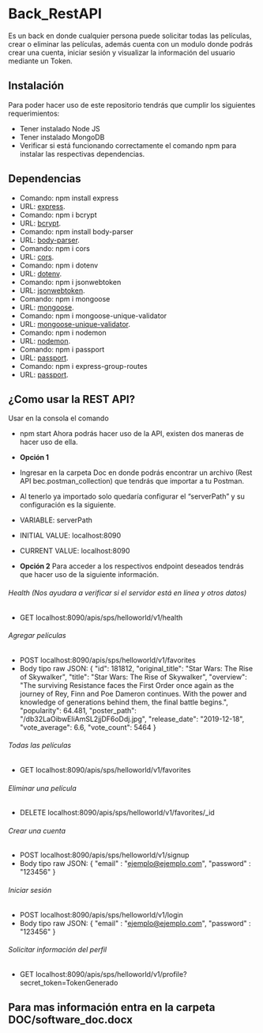 # Back_RestAPI
Es un back en donde cualquier persona puede solicitar todas las películas, crear o eliminar las películas, además cuenta con un modulo donde podrás crear una cuenta, iniciar sesión y visualizar la información del usuario mediante un Token.
## Instalación
Para poder hacer uso de este repositorio tendrás que cumplir los siguientes requerimientos:
- Tener instalado Node JS
- Tener instalado MongoDB
- Verificar si está funcionando correctamente el comando npm para instalar las respectivas dependencias.
## Dependencias
- Comando: npm install express
- URL: [express](https://www.npmjs.com/package/express).
- Comando: npm i bcrypt
- URL: [bcrypt](https://www.npmjs.com/package/bcrypt).
- Comando:  npm install body-parser
- URL: [body-parser](https://www.npmjs.com/package/body-parser).
- Comando: npm i cors
- URL: [cors](https://www.npmjs.com/package/cors).
- Comando: npm i dotenv
- URL: [dotenv](https://www.npmjs.com/package/dotenv).
- Comando: npm i jsonwebtoken
- URL: [jsonwebtoken](https://www.npmjs.com/package/jsonwebtoken).
- Comando:  npm i mongoose
- URL: [mongoose](https://www.npmjs.com/package/mongoose).
- Comando: npm i mongoose-unique-validator
- URL: [mongoose-unique-validator](https://www.npmjs.com/package/mongoose-unique-validator).
- Comando: npm i nodemon
- URL: [nodemon](https://www.npmjs.com/package/nodemon).
- Comando:  npm i passport
- URL: [passport](https://www.npmjs.com/package/passport).
- Comando:  npm i express-group-routes
- URL: [passport](https://www.npmjs.com/package/express-group-routes/v/1.1.0).

## ¿Como usar la REST API?
Usar en la consola el comando
- npm start
Ahora podrás hacer uso de la API, existen dos maneras de hacer uso de ella.
- **Opción 1**
- Ingresar en la carpeta Doc en donde podrás encontrar un archivo (Rest API bec.postman_collection) que tendrás que importar a tu Postman. 
- Al tenerlo ya importado solo quedaría configurar el “serverPath” y su configuración es la siguiente.
- VARIABLE: serverPath
- INITIAL VALUE: localhost:8090
- CURRENT VALUE: localhost:8090

- **Opción 2**
Para acceder a los respectivos endpoint deseados tendrás que hacer uso de la siguiente información.
###### Health   (Nos ayudara a verificar si el servidor está en línea y otros datos)
-	GET	localhost:8090/apis/sps/helloworld/v1/health
###### Agregar películas
-	POST	localhost:8090/apis/sps/helloworld/v1/favorites
-	Body	tipo raw JSON: 
{
    "id":  181812,
    "original_title": "Star Wars: The Rise of Skywalker",
    "title": "Star Wars: The Rise of Skywalker",
    "overview": "The surviving Resistance faces the First Order once again as the journey of Rey, Finn and Poe Dameron continues. With the power and knowledge of generations behind them, the final battle begins.",
    "popularity": 64.481,
    "poster_path": "/db32LaOibwEliAmSL2jjDF6oDdj.jpg",
    "release_date": "2019-12-18",
    "vote_average":   6.6,
    "vote_count":   5464
}
###### Todas las películas
- GET   localhost:8090/apis/sps/helloworld/v1/favorites
###### Eliminar una película
- DELETE    localhost:8090/apis/sps/helloworld/v1/favorites/_id
###### Crear una cuenta
-	POST	localhost:8090/apis/sps/helloworld/v1/signup
-	Body	tipo raw JSON: 
{
    "email" : "ejemplo@ejemplo.com",
    "password" : "123456"
}
###### Iniciar sesión
-	POST	localhost:8090/apis/sps/helloworld/v1/login
-	Body	tipo raw JSON: 
{
    "email" : "ejemplo@ejemplo.com",
    "password" : "123456"
}
###### Solicitar información del perfil
-	GET	localhost:8090/apis/sps/helloworld/v1/profile?secret_token=TokenGenerado

## Para mas información entra en la carpeta DOC/software_doc.docx
